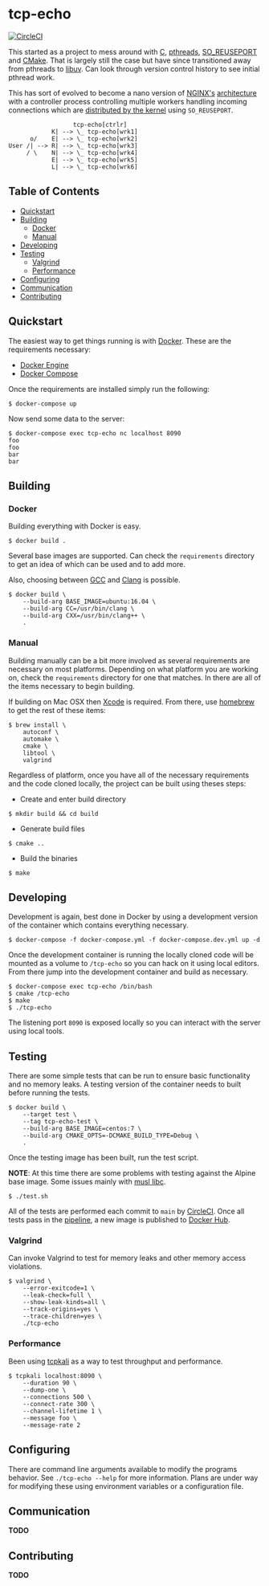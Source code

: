 # tcp-echo

[![CircleCI](https://circleci.com/gh/awiddersheim/tcp-echo.svg?style=svg)](https://circleci.com/gh/awiddersheim/tcp-echo)

This started as a project to mess around with [C][c_lang],
[pthreads][pthreads], [SO_REUSEPORT][reuseport] and [CMake][cmake]. That
is largely still the case but have since transitioned away from pthreads
to [libuv][libuv].  Can look through version control history to see
initial pthread work.

This has sort of evolved to become a nano version of [NGINX's][nginx]
[architecture][nginx-arch] with a controller process controlling
multiple workers handling incoming connections which are [distributed by
the kernel][nginx-reuseport] using `SO_REUSEPORT`.

```
                  tcp-echo[ctrlr]
            K| --> \_ tcp-echo[wrk1]
      o/    E| --> \_ tcp-echo[wrk2]
User /| --> R| --> \_ tcp-echo[wrk3]
     / \    N| --> \_ tcp-echo[wrk4]
            E| --> \_ tcp-echo[wrk5]
            L| --> \_ tcp-echo[wrk6]
```

## Table of Contents

* [Quickstart](#quickstart)
* [Building](#building)
  * [Docker](#docker)
  * [Manual](#manual)
* [Developing](#developing)
* [Testing](#testing)
  * [Valgrind](#valgrind)
  * [Performance](#performance)
* [Configuring](#configuring)
* [Communication](#communication)
* [Contributing](#contributing)

## Quickstart

The easiest way to get things running is with [Docker][docker]. These
are the requirements necessary:

* [Docker Engine][docker-engine-install]
* [Docker Compose][docker-compose-install]

Once the requirements are installed simply run the following:

```
$ docker-compose up
```

Now send some data to the server:

```
$ docker-compose exec tcp-echo nc localhost 8090
foo
foo
bar
bar
```

## Building

### Docker

Building everything with Docker is easy.

```
$ docker build .
```

Several base images are supported. Can check the `requirements`
directory to get an idea of which can be used and to add more.

Also, choosing between [GCC][gcc] and [Clang][clang] is possible.

```
$ docker build \
    --build-arg BASE_IMAGE=ubuntu:16.04 \
    --build-arg CC=/usr/bin/clang \
    --build-arg CXX=/usr/bin/clang++ \
    .
```

### Manual

Building manually can be a bit more involved as several requirements are
necessary on most platforms. Depending on what platform you are working
on, check the `requirements` directory for one that matches. In there
are all of the items necessary to begin building.

If building on Mac OSX then [Xcode][xcode] is required. From there, use
[homebrew][homebrew] to get the rest of these items:

```
$ brew install \
    autoconf \
    automake \
    cmake \
    libtool \
    valgrind
```

Regardless of platform, once you have all of the necessary requirements
and the code cloned locally, the project can be built using theses
steps:

* Create and enter build directory

```
$ mkdir build && cd build
```

* Generate build files

```
$ cmake ..
```

* Build the binaries

```
$ make
```

## Developing

Development is again, best done in Docker by using a development version
of the container which contains everything necessary.

```
$ docker-compose -f docker-compose.yml -f docker-compose.dev.yml up -d
```

Once the development container is running the locally cloned code will
be mounted as a volume to `/tcp-echo` so you can hack on it using local
editors. From there jump into the development container and build as
necessary.

```
$ docker-compose exec tcp-echo /bin/bash
$ cmake /tcp-echo
$ make
$ ./tcp-echo
```

The listening port `8090` is exposed locally so you can interact with
the server using local tools.

## Testing

There are some simple tests that can be run to ensure basic
functionality and no memory leaks. A testing version of the container
needs to built before running the tests.

```
$ docker build \
    --target test \
    --tag tcp-echo-test \
    --build-arg BASE_IMAGE=centos:7 \
    --build-arg CMAKE_OPTS=-DCMAKE_BUILD_TYPE=Debug \
    .
```

Once the testing image has been built, run the test script.

**NOTE**: At this time there are some problems with testing against the
Alpine base image. Some issues mainly with [musl libc][musl-libc].

```
$ ./test.sh
```

All of the tests are performed each commit to `main` by
[CircleCI][circleci]. Once all tests pass in the [pipeline][pipeline], a
new image is published to [Docker Hub][dockerhub].

### Valgrind

Can invoke Valgrind to test for memory leaks and other memory access
violations.

```
$ valgrind \
    --error-exitcode=1 \
    --leak-check=full \
    --show-leak-kinds=all \
    --track-origins=yes \
    --trace-children=yes \
    ./tcp-echo
```

### Performance

Been using [tcpkali][tcpkali] as a way to test throughput and
performance.

```
$ tcpkali localhost:8090 \
    --duration 90 \
    --dump-one \
    --connections 500 \
    --connect-rate 300 \
    --channel-lifetime 1 \
    --message foo \
    --message-rate 2
```

## Configuring

There are command line arguments available to modify the programs
behavior. See `./tcp-echo --help` for more information. Plans are under
way for modifying these using environment variables or a configuration
file.

## Communication

**TODO**

## Contributing

**TODO**

[circleci]: https://circleci.com/
[c_lang]: https://en.wikipedia.org/wiki/C_(programming_language)
[clang]: http://clang.llvm.org/
[cmake]: https://cmake.org/
[docker]: https://www.docker.com/
[dockerhub]: https://hub.docker.com/r/awiddersheim/tcp-echo/
[docker-compose-install]: https://docs.docker.com/compose/install/
[docker-engine-install]: https://docs.docker.com/engine/installation/
[gcc]: https://gcc.gnu.org/
[homebrew]: https://brew.sh/
[libuv]: https://github.com/libuv/libuv
[musl-libc]: https://www.musl-libc.org/
[nginx]: https://www.nginx.com/
[nginx-arch]: https://www.nginx.com/blog/inside-nginx-how-we-designed-for-performance-scale/
[nginx-reuseport]: https://www.nginx.com/blog/socket-sharding-nginx-release-1-9-1/
[pipeline]: https://circleci.com/gh/awiddersheim/workflows/tcp-echo/tree/main
[pthreads]: https://en.wikipedia.org/wiki/POSIX_Threads
[reuseport]: https://lwn.net/Articles/542629/
[tcpkali]: https://github.com/satori-com/tcpkali
[xcode]: https://developer.apple.com/xcode/
